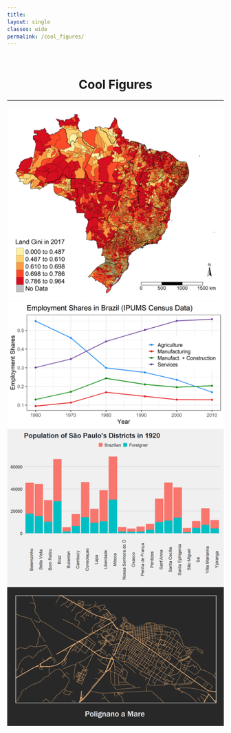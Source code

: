```yaml
---
title: 
layout: single
classes: wide
permalink: /cool_figures/
---
```

<br/> 


# <center> Cool Figures </center>
- - -

![cool_figures](/images/gini_land_2017.png)
![cool_figures](/images/empshares_alt.png)
![cool_figures](/images/mooca.png)
![cool_figures](/images/polignano_street_FINAL.png)